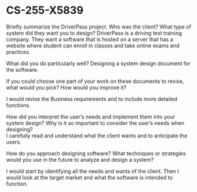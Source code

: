 # CS-255-X5839

Briefly summarize the DriverPass project. Who was the client? What type of system did they want you to design?
DriverPass is a driving test training company.  They want a software that is hosted on a server that has a website where student can enroll in classes and take online exams and practices.

What did you do particularly well?
Designing a system design document for the software.

If you could choose one part of your work on these documents to revise, what would you pick? How would you improve it?

I would revise the Business requirements and to include more detailed functions.

How did you interpret the user’s needs and implement them into your system design? Why is it so important to consider the user’s needs when designing?  
I carefully read and understand what the client wants and to anticipate the users.

How do you approach designing software? What techniques or strategies would you use in the future to analyze and design a system?

I would start by identifying all the needs and wants of the client.  Then I would look at the target market and what the software is intended to function. 

